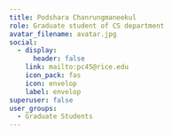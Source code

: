 ```yaml
---
title: Podshara Chanrungmaneekul
role: Graduate student of CS department
avatar_filename: avatar.jpg
social:
  - display:
      header: false
    link: mailto:pc45@rice.edu
    icon_pack: fas
    icon: envelop
    label: envelop
superuser: false
user_groups:
  - Graduate Students
---
```

